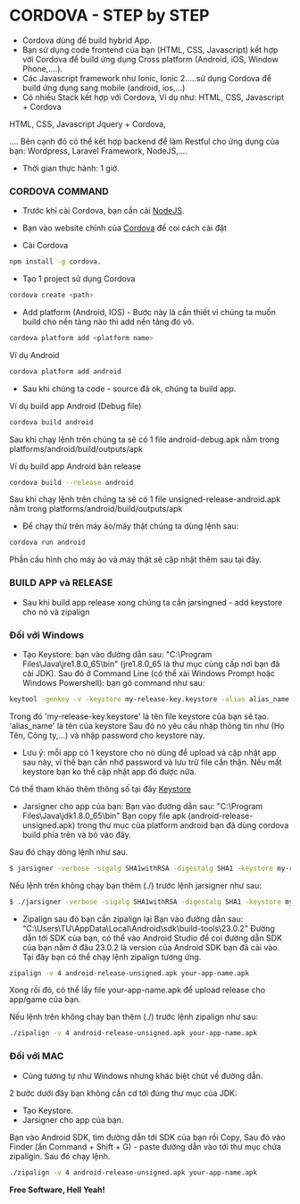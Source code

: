 # CORDOVA - STEP by STEP
* Cordova dùng để build hybrid App.
* Bạn sử dụng code frontend của bạn (HTML, CSS, Javascript) kết hợp với Cordova để build ứng dụng Cross platform (Android, iOS, Window Phone,....).
* Các Javascript framework như Ionic, Ionic 2.....sử dụng Cordova để build ứng dụng sang mobile (android, ios,...)
* Có nhiều Stack kết hợp với Cordova, Ví dụ như:
HTML, CSS, Javascript + Cordova

HTML, CSS, Javascript Jquery + Cordova,

....
Bên cạnh đó có thể kết hợp backend để làm Restful cho ứng dụng của bạn: Wordpress, Laravel Framework, NodeJS,....
* Thời gian thực hành: 1 giờ.

### CORDOVA COMMAND
* Trước khi cài Cordova, bạn cần cài [NodeJS].
* Bạn vào website chính của [Cordova] để coi cách cài đặt

* Cài Cordova
```sh
npm install -g cordova.
```

* Tạo 1 project sử dụng Cordova
```sh
cordova create <path>
```

* Add platform (Android, IOS) - Bước này là cần thiết vì chúng ta muốn build cho nền tảng nào thì add nền tảng đó vô.
```sh
cordova platform add <platform name>
```

Ví dụ Android
```sh
cordova platform add android
```

* Sau khi chúng ta code - source đã ok, chúng ta build app.

Ví dụ build app Android (Debug file)
```sh
cordova build android
```
Sau khi chạy lệnh trên chúng ta sẽ có 1 file android-debug.apk nằm trong
platforms/android/build/outputs/apk


Ví dụ build app Android bản release
```sh
cordova build --release android
```
Sau khi chạy lệnh trên chúng ta sẽ có 1 file unsigned-release-android.apk nằm trong
platforms/android/build/outputs/apk


* Để chạy thử trên máy ảo/máy thật chúng ta dùng lệnh sau:
```sh
cordova run android
```
Phần cấu hình cho máy ảo và máy thật sẽ cập nhật thêm sau tại đây.

### BUILD APP và RELEASE
* Sau khi build app release xong chúng ta cần jarsingned - add keystore cho nó và zipalign

### Đối với Windows
* Tạo Keystore:
bạn vào đường dẫn sau: "C:\Program Files\Java\jre1.8.0_65\bin"
(jre1.8.0_65 là thư mục cùng cấp nơi bạn đã cài JDK).
Sau đó ở Command Line (có thể xài Windows Prompt hoặc Windows Powershell): bạn gõ command như sau:
```sh
keytool -genkey -v -keystore my-release-key.keystore -alias alias_name -keyalg RSA -keysize 2048 -validity 10000
```
Trong đó
'my-release-key.keystore' là tên file keystore của bạn sẽ tạo.
'alias_name' là tên của keystore
Sau đó nó yêu cầu nhập thông tin như (Họ Tên, Công ty,...) và nhập password cho keystore này.

* Lưu ý: mỗi app có 1 keystore cho nó dùng để upload và cập nhật app sau này, vì thế bạn cần nhớ password và lưu trữ file cẩn thận.
Nếu mất keystore bạn ko thể cập nhật app đó được nữa.

Có thể tham khảo thêm thông số tại đây [Keystore]

* Jarsigner cho app của bạn:
Bạn vào đường dẫn sau: "C:\Program Files\Java\jdk1.8.0_65\bin"
Bạn copy file apk (android-release-unsigned.apk) trong thư mục của platform android bạn đã dùng cordova build phía trên và bỏ vào đây.

Sau đó chạy dòng lệnh như sau.
```sh
$ jarsigner -verbose -sigalg SHA1withRSA -digestalg SHA1 -keystore my-release-key.keystore android-release-unsigned.apk alias_name
```

Nếu lệnh trên không chạy bạn thêm (./) trước lệnh jarsigner như sau:
```sh
$ ./jarsigner -verbose -sigalg SHA1withRSA -digestalg SHA1 -keystore my-release-key.keystore android-release-unsigned.apk alias_name
```

* Zipalign sau đó bạn cần zipalign lại
Bạn vào đường dẫn sau: "C:\Users\TU\AppData\Local\Android\sdk\build-tools\23.0.2"
Đường dẫn tới SDK của bạn, có thể vào Android Studio để coi đường dẫn SDK của bạn nằm ở đâu
23.0.2 là version của Android SDK bạn đã cài vào.
Tại đây bạn có thể chạy lệnh zipalign tương ứng.

```sh
zipalign -v 4 android-release-unsigned.apk your-app-name.apk
```
Xong rồi đó, có thể lấy file your-app-name.apk để upload release cho app/game của bạn.

Nếu lệnh trên không chạy bạn thêm (./) trước lệnh zipalign như sau:
```sh
./zipalign -v 4 android-release-unsigned.apk your-app-name.apk
```

### Đối với MAC
* Cũng tương tự như Windows nhưng khác biệt chút về đường dẫn.

2 bước dưới đây bạn không cần cd tới đúng thư mục của JDK:
* Tạo Keystore.
* Jarsigner cho app của bạn.

Bạn vào Android SDK, tìm đường dẫn tới SDK của bạn rồi Copy,
Sau đó vào Finder (ấn Command + Shift + G) - paste đường dẫn vào tới thư mục chứa zipaligin.
Sau đó chạy lệnh.
```sh
./zipalign -v 4 android-release-unsigned.apk your-app-name.apk
```

**Free Software, Hell Yeah!**

[NodeJS]: <https://nodejs.org/en/>
[Cordova]: <https://cordova.apache.org/>
[Keystore]: <https://www.digitalocean.com/community/tutorials/java-keytool-essentials-working-with-java-keystores>
